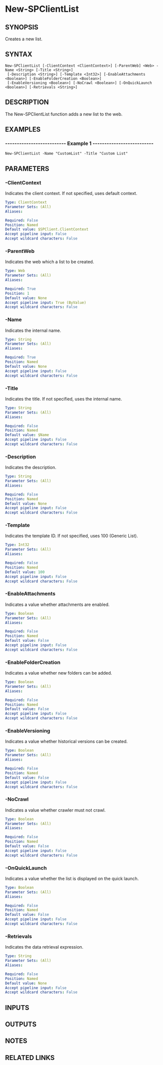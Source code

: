 # New-SPClientList

## SYNOPSIS
Creates a new list.

## SYNTAX

```
New-SPClientList [-ClientContext <ClientContext>] [-ParentWeb] <Web> -Name <String> [-Title <String>]
 [-Description <String>] [-Template <Int32>] [-EnableAttachments <Boolean>] [-EnableFolderCreation <Boolean>]
 [-EnableVersioning <Boolean>] [-NoCrawl <Boolean>] [-OnQuickLaunch <Boolean>] [-Retrievals <String>]
```

## DESCRIPTION
The New-SPClientList function adds a new list to the web.

## EXAMPLES

### -------------------------- Example 1 --------------------------
```
New-SPClientList -Name "CustomList" -Title "Custom List"
```

## PARAMETERS

### -ClientContext
Indicates the client context.
If not specified, uses default context.

```yaml
Type: ClientContext
Parameter Sets: (All)
Aliases: 

Required: False
Position: Named
Default value: $SPClient.ClientContext
Accept pipeline input: False
Accept wildcard characters: False
```

### -ParentWeb
Indicates the web which a list to be created.

```yaml
Type: Web
Parameter Sets: (All)
Aliases: 

Required: True
Position: 1
Default value: None
Accept pipeline input: True (ByValue)
Accept wildcard characters: False
```

### -Name
Indicates the internal name.

```yaml
Type: String
Parameter Sets: (All)
Aliases: 

Required: True
Position: Named
Default value: None
Accept pipeline input: False
Accept wildcard characters: False
```

### -Title
Indicates the title.
If not specified, uses the internal name.

```yaml
Type: String
Parameter Sets: (All)
Aliases: 

Required: False
Position: Named
Default value: $Name
Accept pipeline input: False
Accept wildcard characters: False
```

### -Description
Indicates the description.

```yaml
Type: String
Parameter Sets: (All)
Aliases: 

Required: False
Position: Named
Default value: None
Accept pipeline input: False
Accept wildcard characters: False
```

### -Template
Indicates the template ID.
If not specified, uses 100 (Generic List).

```yaml
Type: Int32
Parameter Sets: (All)
Aliases: 

Required: False
Position: Named
Default value: 100
Accept pipeline input: False
Accept wildcard characters: False
```

### -EnableAttachments
Indicates a value whether attachments are enabled.

```yaml
Type: Boolean
Parameter Sets: (All)
Aliases: 

Required: False
Position: Named
Default value: False
Accept pipeline input: False
Accept wildcard characters: False
```

### -EnableFolderCreation
Indicates a value whether new folders can be added.

```yaml
Type: Boolean
Parameter Sets: (All)
Aliases: 

Required: False
Position: Named
Default value: False
Accept pipeline input: False
Accept wildcard characters: False
```

### -EnableVersioning
Indicates a value whether historical versions can be created.

```yaml
Type: Boolean
Parameter Sets: (All)
Aliases: 

Required: False
Position: Named
Default value: False
Accept pipeline input: False
Accept wildcard characters: False
```

### -NoCrawl
Indicates a value whether crawler must not crawl.

```yaml
Type: Boolean
Parameter Sets: (All)
Aliases: 

Required: False
Position: Named
Default value: False
Accept pipeline input: False
Accept wildcard characters: False
```

### -OnQuickLaunch
Indicates a value whether the list is displayed on the quick launch.

```yaml
Type: Boolean
Parameter Sets: (All)
Aliases: 

Required: False
Position: Named
Default value: False
Accept pipeline input: False
Accept wildcard characters: False
```

### -Retrievals
Indicates the data retrieval expression.

```yaml
Type: String
Parameter Sets: (All)
Aliases: 

Required: False
Position: Named
Default value: None
Accept pipeline input: False
Accept wildcard characters: False
```

## INPUTS

## OUTPUTS

## NOTES

## RELATED LINKS

